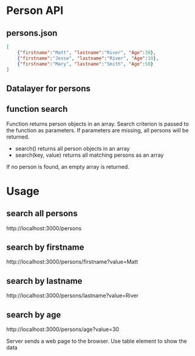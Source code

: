 # Person API

## persons.json
```json
[
    {"firstname":"Matt", "lastname":"River", "Age":30},
    {"firstname":"Jesse", "lastname":"River", "Age":10},
    {"firstname":"Mary", "lastname":"Smith", "Age":50}
]
```

## Datalayer for persons

## function **search**

Function returns person objects in an array. Search criterion is passed to the function as parameters. If parameters are missing, all persons will be returned.

- search() returns all person objects in an array
- search(key, value) returns all matching persons as an array

If no person is found, an empty array is returned.

# Usage

## search all persons
http://localhost:3000/persons

## search by firstname
http://localhost:3000/persons/firstname?value=Matt

## search by lastname
http://localhost:3000/persons/lastname?value=River

## search by age
http://localhost:3000/persons/age?value=30

Server sends a web page to the browser. Use table element to show the data